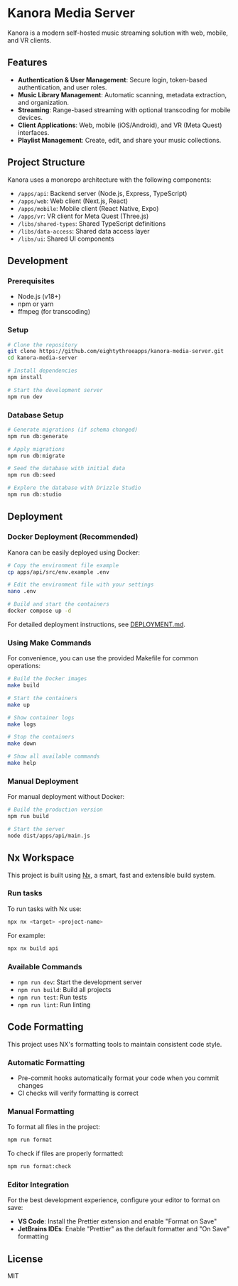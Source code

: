 # Kanora Media Server

Kanora is a modern self-hosted music streaming solution with web, mobile, and VR clients.

## Features

- **Authentication & User Management**: Secure login, token-based authentication, and user roles.
- **Music Library Management**: Automatic scanning, metadata extraction, and organization.
- **Streaming**: Range-based streaming with optional transcoding for mobile devices.
- **Client Applications**: Web, mobile (iOS/Android), and VR (Meta Quest) interfaces.
- **Playlist Management**: Create, edit, and share your music collections.

## Project Structure

Kanora uses a monorepo architecture with the following components:

- `/apps/api`: Backend server (Node.js, Express, TypeScript)
- `/apps/web`: Web client (Next.js, React)
- `/apps/mobile`: Mobile client (React Native, Expo)
- `/apps/vr`: VR client for Meta Quest (Three.js)
- `/libs/shared-types`: Shared TypeScript definitions
- `/libs/data-access`: Shared data access layer
- `/libs/ui`: Shared UI components

## Development

### Prerequisites

- Node.js (v18+)
- npm or yarn
- ffmpeg (for transcoding)

### Setup

```bash
# Clone the repository
git clone https://github.com/eightythreeapps/kanora-media-server.git
cd kanora-media-server

# Install dependencies
npm install

# Start the development server
npm run dev
```

### Database Setup

```bash
# Generate migrations (if schema changed)
npm run db:generate

# Apply migrations
npm run db:migrate

# Seed the database with initial data
npm run db:seed

# Explore the database with Drizzle Studio
npm run db:studio
```

## Deployment

### Docker Deployment (Recommended)

Kanora can be easily deployed using Docker:

```bash
# Copy the environment file example
cp apps/api/src/env.example .env

# Edit the environment file with your settings
nano .env

# Build and start the containers
docker compose up -d
```

For detailed deployment instructions, see [DEPLOYMENT.md](DEPLOYMENT.md).

### Using Make Commands

For convenience, you can use the provided Makefile for common operations:

```bash
# Build the Docker images
make build

# Start the containers
make up

# Show container logs
make logs

# Stop the containers
make down

# Show all available commands
make help
```

### Manual Deployment

For manual deployment without Docker:

```bash
# Build the production version
npm run build

# Start the server
node dist/apps/api/main.js
```

## Nx Workspace

This project is built using [Nx](https://nx.dev), a smart, fast and extensible build system.

### Run tasks

To run tasks with Nx use:

```sh
npx nx <target> <project-name>
```

For example:

```sh
npx nx build api
```

### Available Commands

- `npm run dev`: Start the development server
- `npm run build`: Build all projects
- `npm run test`: Run tests
- `npm run lint`: Run linting

## Code Formatting

This project uses NX's formatting tools to maintain consistent code style.

### Automatic Formatting

- Pre-commit hooks automatically format your code when you commit changes
- CI checks will verify formatting is correct

### Manual Formatting

To format all files in the project:

```bash
npm run format
```

To check if files are properly formatted:

```bash
npm run format:check
```

### Editor Integration

For the best development experience, configure your editor to format on save:

- **VS Code**: Install the Prettier extension and enable "Format on Save"
- **JetBrains IDEs**: Enable "Prettier" as the default formatter and "On Save" formatting

## License

MIT
